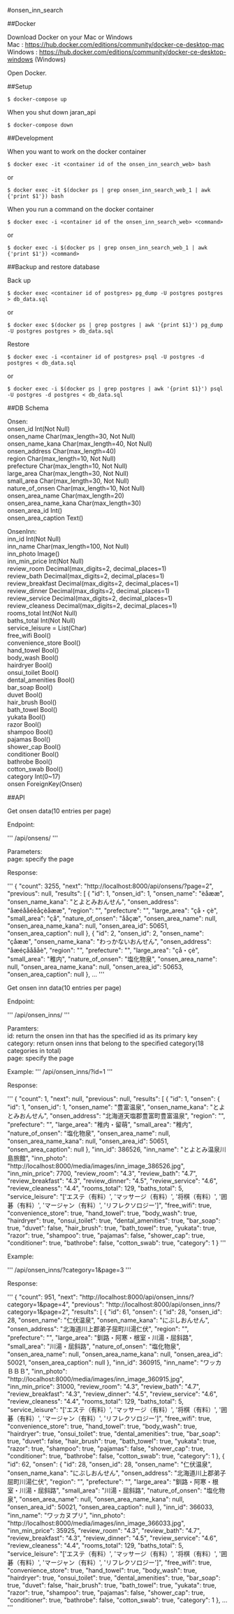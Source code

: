 #onsen_inn_search


##Docker

Download Docker on your Mac or Windows <br />
Mac : https://hub.docker.com/editions/community/docker-ce-desktop-mac <br />
Windows : https://hub.docker.com/editions/community/docker-ce-desktop-windows (Windows)

Open Docker.


##Setup

```
$ docker-compose up
```


When you shut down jaran\_api

```
$ docker-compose down
```


##Development

When you want to work on the docker container

```
$ docker exec -it <container id of the onsen_inn_search_web> bash
```

or 

```
$ docker exec -it $(docker ps | grep onsen_inn_search_web_1 | awk {'print $1'}) bash
```

When you run a command on the docker container

```
$ docker exec -i <container id of the onsen_inn_search_web> <command>
```

or

```
$ docker exec -i $(docker ps | grep onsen_inn_search_web_1 | awk {'print $1'}) <command>
```


##Backup and restore database

Back up

```
$ docker exec <container id of postgres> pg_dump -U postgres postgres > db_data.sql
```

or 

```
$ docker exec $(docker ps | grep postgres | awk '{print $1}') pg_dump -U postgres postgres > db_data.sql
```

Restore

```
$ docker exec -i <container id of postgres> psql -U postgres -d postgres < db_data.sql
```

or 

```
$ docker exec -i $(docker ps | grep postgres | awk '{print $1}') psql -U postgres -d postgres < db_data.sql
```


##DB Schema

Onsen:<br />
    onsen_id Int(Not Null)<br />
    onsen_name Char(max_length=30, Not Null)<br />
    onsen_name_kana Char(max_length=40, Not Null)<br />
    onsen_address Char(max_length=40)<br />
    region Char(max_length=10, Not Null)<br />
    prefecture Char(max_length=10, Not Null)<br />
    large_area Char(max_length=30, Not Null)<br />
    small_area Char(max_length=30, Not Null)<br />
    nature_of_onsen Char(max_length=10, Not Null)<br />
    onsen_area_name Char(max_length=20)<br />
    onsen_area_name_kana Char(max_length=30)<br />
    onsen_area_id Int()<br />
    onsen_area_caption Text()<br />

OnsenInn: <br />
    inn_id Int(Not Null)<br />
    inn_name Char(max_length=100, Not Null)<br />
    inn_photo Image()<br />
    inn_min_price Int(Not Null)<br />
    review_room Decimal(max_digits=2, decimal_places=1)<br />
    review_bath Decimal(max_digits=2, decimal_places=1)<br />
    review_breakfast Decimal(max_digits=2, decimal_places=1)<br />
    review_dinner Decimal(max_digits=2, decimal_places=1)<br />
    review_service Decimal(max_digits=2, decimal_places=1)<br />
    review_cleaness Decimal(max_digits=2, decimal_places=1)<br />
    rooms_total Int(Not Null)<br />
    baths_total Int(Not Null)<br />
    service_leisure = List(Char)<br />
    free_wifi Bool()<br />
    convenience_store Bool()<br />
    hand_towel Bool()<br />
    body_wash Bool()<br />
    hairdryer Bool()<br />
    onsui_toilet Bool()<br />
    dental_amenities Bool()<br />
    bar_soap Bool()<br />
    duvet Bool()<br />
    hair_brush Bool()<br />
    bath_towel Bool()<br />
    yukata Bool()<br />
    razor Bool()<br />
    shampoo Bool()<br />
    pajamas Bool()<br />
    shower_cap Bool()<br />
    conditioner Bool()<br />
    bathrobe Bool()<br />
    cotton_swab Bool()<br />
    category Int(0~17)<br />
    onsen ForeignKey(Onsen)<br />

##API

Get onsen data(10 entries per page)

Endpoint:

'''
/api/onsens/
'''        

Parameters:<br />
page: specify the page<br />

Response:

'''
{
    "count": 3255,
    "next": "http://localhost:8000/api/onsens/?page=2",
    "previous": null,
    "results": [
        {
            "id": 1,
            "onsen_id": 1,
            "onsen_name": "èåææ",
            "onsen_name_kana": "とよとみおんせん",
            "onsen_address": "åæéååéèåçèåææ",
            "region": "",
            "prefecture": "",
            "large_area": "çå・çè",
            "small_area": "çå",
            "nature_of_onsen": "ååçæ",
            "onsen_area_name": null,
            "onsen_area_name_kana": null,
            "onsen_area_id": 50651,
            "onsen_area_caption": null
        },
        {
            "id": 2,
            "onsen_id": 2,
            "onsen_name": "çåææ",
            "onsen_name_kana": "わっかないおんせん",
            "onsen_address": "åæéçååååè",
            "region": "",
            "prefecture": "",
            "large_area": "çå・çè",
            "small_area": "稚内",
            "nature_of_onsen": "塩化物泉",
            "onsen_area_name": null,
            "onsen_area_name_kana": null,
            "onsen_area_id": 50653,
            "onsen_area_caption": null
        },
        ...
'''

Get onsen inn data(10 entries per page)

Endpoint:

'''
/api/onsen_inns/
'''

Paramters:<br />
id: return the onsen inn that has the specified id as its primary key<br />
category: return onsen inns that belong to the specified category(18 categories in total)<br />
page: specify the page<br />

Example: 
'''
/api/onsen_inns/?id=1
'''

Response:

'''
{
    "count": 1,
    "next": null,
    "previous": null,
    "results": [
        {
            "id": 1,
            "onsen": {
                "id": 1,
                "onsen_id": 1,
                "onsen_name": "豊富温泉",
                "onsen_name_kana": "とよとみおんせん",
                "onsen_address": "北海道天塩郡豊富町豊富温泉",
                "region": "",
                "prefecture": "",
                "large_area": "稚内・留萌",
                "small_area": "稚内",
                "nature_of_onsen": "塩化物泉",
                "onsen_area_name": null,
                "onsen_area_name_kana": null,
                "onsen_area_id": 50651,
                "onsen_area_caption": null
            },
            "inn_id": 386526,
            "inn_name": "とよとみ温泉川島旅館",
            "inn_photo": "http://localhost:8000/media/images/inn_image_386526.jpg",
            "inn_min_price": 7700,
            "review_room": "4.3",
            "review_bath": "4.7",
            "review_breakfast": "4.3",
            "review_dinner": "4.5",
            "review_service": "4.6",
            "review_cleaness": "4.4",
            "rooms_total": 129,
            "baths_total": 5,
            "service_leisure": "['エステ（有料）', 'マッサージ（有料）', '将棋（有料）', '囲碁（有料）', 'マージャン（有料）', 'リフレクソロジー']",
            "free_wifi": true,
            "convenience_store": true,
            "hand_towel": true,
            "body_wash": true,
            "hairdryer": true,
            "onsui_toilet": true,
            "dental_amenities": true,
            "bar_soap": true,
            "duvet": false,
            "hair_brush": true,
            "bath_towel": true,
            "yukata": true,
            "razor": true,
            "shampoo": true,
            "pajamas": false,
            "shower_cap": true,
            "conditioner": true,
            "bathrobe": false,
            "cotton_swab": true,
            "category": 1
        }
'''

Example: 

'''
/api/onsen_inns/?category=1&page=3
'''

Response:

'''
{
    "count": 951,
    "next": "http://localhost:8000/api/onsen_inns/?category=1&page=4",
    "previous": "http://localhost:8000/api/onsen_inns/?category=1&page=2",
    "results": [
        {
            "id": 61,
            "onsen": {
                "id": 28,
                "onsen_id": 28,
                "onsen_name": "仁伏温泉",
                "onsen_name_kana": "にぶしおんせん",
                "onsen_address": "北海道川上郡弟子屈町川湯仁伏",
                "region": "",
                "prefecture": "",
                "large_area": "釧路・阿寒・根室・川湯・屈斜路",
                "small_area": "川湯・屈斜路",
                "nature_of_onsen": "塩化物泉",
                "onsen_area_name": null,
                "onsen_area_name_kana": null,
                "onsen_area_id": 50021,
                "onsen_area_caption": null
            },
            "inn_id": 360915,
            "inn_name": "ワッカＢＢＢ",
            "inn_photo": "http://localhost:8000/media/images/inn_image_360915.jpg",
            "inn_min_price": 31000,
            "review_room": "4.3",
            "review_bath": "4.7",
            "review_breakfast": "4.3",
            "review_dinner": "4.5",
            "review_service": "4.6",
            "review_cleaness": "4.4",
            "rooms_total": 129,
            "baths_total": 5,
            "service_leisure": "['エステ（有料）', 'マッサージ（有料）', '将棋（有料）', '囲碁（有料）', 'マージャン（有料）', 'リフレクソロジー']",
            "free_wifi": true,
            "convenience_store": true,
            "hand_towel": true,
            "body_wash": true,
            "hairdryer": true,
            "onsui_toilet": true,
            "dental_amenities": true,
            "bar_soap": true,
            "duvet": false,
            "hair_brush": true,
            "bath_towel": true,
            "yukata": true,
            "razor": true,
            "shampoo": true,
            "pajamas": false,
            "shower_cap": true,
            "conditioner": true,
            "bathrobe": false,
            "cotton_swab": true,
            "category": 1
        },
        {
            "id": 62,
            "onsen": {
                "id": 28,
                "onsen_id": 28,
                "onsen_name": "仁伏温泉",
                "onsen_name_kana": "にぶしおんせん",
                "onsen_address": "北海道川上郡弟子屈町川湯仁伏",
                "region": "",
                "prefecture": "",
                "large_area": "釧路・阿寒・根室・川湯・屈斜路",
                "small_area": "川湯・屈斜路",
                "nature_of_onsen": "塩化物泉",
                "onsen_area_name": null,
                "onsen_area_name_kana": null,
                "onsen_area_id": 50021,
                "onsen_area_caption": null
            },
            "inn_id": 366033,
            "inn_name": "ワッカヌプリ",
            "inn_photo": "http://localhost:8000/media/images/inn_image_366033.jpg",
            "inn_min_price": 35925,
            "review_room": "4.3",
            "review_bath": "4.7",
            "review_breakfast": "4.3",
            "review_dinner": "4.5",
            "review_service": "4.6",
            "review_cleaness": "4.4",
            "rooms_total": 129,
            "baths_total": 5,
            "service_leisure": "['エステ（有料）', 'マッサージ（有料）', '将棋（有料）', '囲碁（有料）', 'マージャン（有料）', 'リフレクソロジー']",
            "free_wifi": true,
            "convenience_store": true,
            "hand_towel": true,
            "body_wash": true,
            "hairdryer": true,
            "onsui_toilet": true,
            "dental_amenities": true,
            "bar_soap": true,
            "duvet": false,
            "hair_brush": true,
            "bath_towel": true,
            "yukata": true,
            "razor": true,
            "shampoo": true,
            "pajamas": false,
            "shower_cap": true,
            "conditioner": true,
            "bathrobe": false,
            "cotton_swab": true,
            "category": 1
        },
            ...
'''



